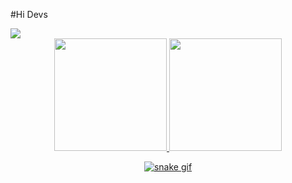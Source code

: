 #Hi Devs
  

</div>
<img src ="https://data.whicdn.com/images/350989735/original.gif" >

<div align="center">
  <a href="https://github.com/GilbertoGabriel">
  <img height="180em" src="https://github-readme-stats.vercel.app/api?username=GilbertoGabriel&show_icons=true&theme=github_dark&include_all_commits=true&count_private=true"/>
    <img height="180em" src="https://github-readme-stats.vercel.app/api/top-langs/?username=GilbertoGabriel&layout=compact&langs_count=7&theme=github_dark"/>
</div>
  
<div align="center">
  
![snake gif](https://github.com/GilbertoGabriel/GilbertoGabriel/blob/output/github-contribution-grid-snake.svg)
  
</div>
